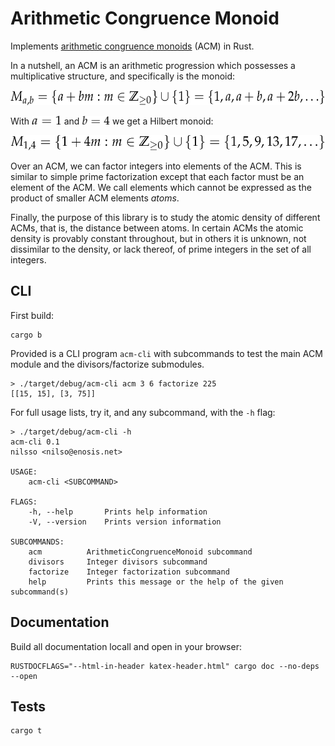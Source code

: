 Arithmetic Congruence Monoid
============================

Implements [arithmetic congruence monoids][math-acm] (ACM) in Rust.

[math-acm]: http://faculty.fairfield.edu/pbaginski/Papers/SubmittedACMSurvey%20RevisedReferee%2001.20.2013.pdf

In a nutshell, an ACM is an arithmetic progression which possesses a multiplicative structure,
and specifically is the monoid:
<center>
<img src="img//2.png" height=24pt>
</center>

With <img src="img//0.png" height=14pt> and <img src="img//1.png" height=14pt> we get a Hilbert monoid:
<center>
<img src="img//3.png" height=24pt>
</center>

Over an ACM, we can factor integers into elements of the ACM. This is similar to
simple prime factorization except that each factor must be an element of the
ACM. We call elements which cannot be expressed as the product of smaller ACM
elements *atoms*.

Finally, the purpose of this library is to study the atomic density of different
ACMs, that is, the distance between atoms. In certain ACMs the atomic density is
provably constant throughout, but in others it is unknown, not dissimilar to the
density, or lack thereof, of prime integers in the set of all integers.

## CLI
First build:
```
cargo b
```
Provided is a CLI program `acm-cli` with subcommands to test the main ACM
module and the divisors/factorize submodules.
```
> ./target/debug/acm-cli acm 3 6 factorize 225
[[15, 15], [3, 75]]
```

For full usage lists, try it, and any subcommand, with the `-h` flag:
```
> ./target/debug/acm-cli -h
acm-cli 0.1
nilsso <nilso@enosis.net>

USAGE:
    acm-cli <SUBCOMMAND>

FLAGS:
    -h, --help       Prints help information
    -V, --version    Prints version information

SUBCOMMANDS:
    acm          ArithmeticCongruenceMonoid subcommand
    divisors     Integer divisors subcommand
    factorize    Integer factorization subcommand
    help         Prints this message or the help of the given subcommand(s)
```

## Documentation
Build all documentation locall and open in your browser:
```
RUSTDOCFLAGS="--html-in-header katex-header.html" cargo doc --no-deps --open
```

## Tests
```
cargo t
```

